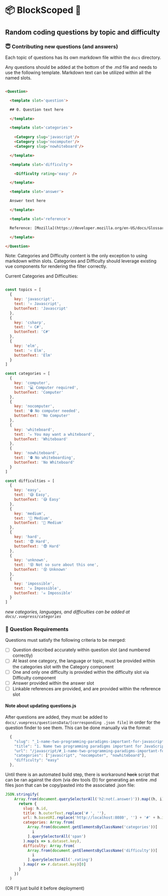 # 📦 BlockScoped 🔫

## Random coding questions by topic and difficulty

### 😇 Contributing new questions (and answers)

Each topic of questions has its own markdown file within the `docs` directory.

Any questions should be added at the bottom of the .md file and needs to use the following template. Markdown text can be utilized within all the named slots.

```html

<Question>

  <template slot='question'>

  ## 0. Question text here

  </template>

  <template slot='categories'>
  
    <Category slug='javascript'/>
    <Category slug='nocomputer'/>
    <Category slug='nowhiteboard'/>  

  </template>

  <template slot='difficulty'>

    <Difficulty rating='easy' />  

  </template>

  <template slot='answer'>

  Answer text here

  </template>

  <template slot='reference'>

  Reference: [Mozilla](https://developer.mozilla.org/en-US/docs/Glossary/Falsy)

  </template>

</Question>

```

Note: Categories and Difficulty content is the only exception to using markdown within slots. Categories and Difficulty should leverage existing vue components for rendering the filter correctly.

Current Categories and Difficulties:

```javascript

const topics = [
  {
    key: 'javascript',
    text: '⚛️ Javascript',
    buttonText: 'Javascript'
  },
  {
    key: 'csharp',
    text: '⚛️ C#',
    buttonText: 'C#'
  },
  {
    key: 'elm',
    text: '⚛️ Elm',
    buttonText: 'Elm'
  }
]

const categories = [
  { 
    key: 'computer',
    text: '💻 Computer required',
    buttonText: 'Computer'
  },
  { 
    key: 'nocomputer',
    text: '⛔️ No computer needed',
    buttonText: 'No Computer'
  },
  { 
    key: 'whiteboard',
    text: '✏️ You may want a whiteboard',
    buttonText: 'Whiteboard'
  },
  { 
    key: 'nowhiteboard',
    text: '⛔️ No whiteboarding',
    buttonText: 'No Whiteboard'
  }
]

const difficulties = [
  { 
    key: 'easy',
    text: '😅 Easy',
    buttonText: '😅 Easy'
  },
  { 
    key: 'medium',
    text: '🤔 Medium',
    buttonText: '🤔 Medium'
  },
  { 
    key: 'hard',
    text: '😨 Hard',
    buttonText: '😨 Hard'
  },
  { 
    key: 'unknown',
    text: '😵 Not so sure about this one',
    buttonText: '😵 Unknown'
  },
  { 
    key: 'impossible',
    text: '☠️ Impossible',
    buttonText: '☠️ Impossible'
  }
]
```

*new categories, languages, and difficulties can be added at `docs/.vuepress/categories`*

### 💯 Question Requirements

Questions must satisfy the following criteria to be merged:

- [ ] Question described accurately within question slot (and numbered correctly)
- [ ] At least one category, the language or topic, must be provided within the categories slot with the Category component
- [ ] One and only one difficulty is provided within the difficulty slot via Difficulty component
- [ ] Answer provided within the answer slot
- [ ] Linkable references are provided, and are provided within the reference slot

#### Note about updating questions.js

After questions are added, they must be added to `docs/.vuepress/questionsData/[corresponding .json file]` in order for the question finder to see them. This can be done manually via the format:

```javascript
  {
    "slug": "_1-name-two-programming-paradigms-important-for-javascript-developers",
    "title": "1. Name two programming paradigms important for JavaScript developers.",
    "url": "/javascript/#_1-name-two-programming-paradigms-important-for-javascript-developers",
    "categories": ["javascript", "nocomputer", "nowhiteboard"],
    "difficulty": "easy"
  },
```

Until there is an automated build step, there is workaround ~~hack~~ script that can be ran against the dom (via dev tools 😞) for generating an entire .md files json that can be copy/pasted into the associated .json file:

```javascript
JSON.stringify(
    Array.from(document.querySelectorAll('h2:not(.answer)')).map((h, i) => {
      return {
        slug: h.id,
        title: h.outerText.replace('# ', ''),
        url: h.baseURI.replace('http://localhost:8080', '') + '#' + h.id,
        categories: Array.from(
          Array.from(document.getElementsByClassName('categories'))[
            i
          ].querySelectorAll('span')
        ).map(s => s.dataset.key),
        difficulty: Array.from(
          Array.from(document.getElementsByClassName('difficulty'))[
            i
          ].querySelectorAll('.rating')
        ).map(r => r.dataset.key)[0]
      }
    })
  )
```

(OR I'll just build it before deployment)